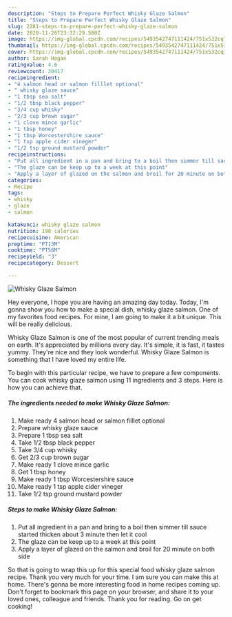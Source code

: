 ```yaml
---
description: "Steps to Prepare Perfect Whisky Glaze Salmon"
title: "Steps to Prepare Perfect Whisky Glaze Salmon"
slug: 2281-steps-to-prepare-perfect-whisky-glaze-salmon
date: 2020-11-26T23:32:29.580Z
image: https://img-global.cpcdn.com/recipes/5493542747111424/751x532cq70/whisky-glaze-salmon-recipe-main-photo.jpg
thumbnail: https://img-global.cpcdn.com/recipes/5493542747111424/751x532cq70/whisky-glaze-salmon-recipe-main-photo.jpg
cover: https://img-global.cpcdn.com/recipes/5493542747111424/751x532cq70/whisky-glaze-salmon-recipe-main-photo.jpg
author: Sarah Hogan
ratingvalue: 4.6
reviewcount: 30417
recipeingredient:
- "4 salmon head or salmon filllet optional"
- " whisky glaze sauce"
- "1 tbsp sea salt"
- "1/2 tbsp black pepper"
- "3/4 cup whisky"
- "2/3 cup brown sugar"
- "1 clove mince garlic"
- "1 tbsp honey"
- "1 tbsp Worcestershire sauce"
- "1 tsp apple cider vineger"
- "1/2 tsp ground mustard powder"
recipeinstructions:
- "Put all ingredient in a pan and bring to a boil then simmer till sauce started thicken about 3 minute then let it cool"
- "The glaze can be keep up to a week at this point"
- "Apply a layer of glazed on the salmon and broil for 20 minute on both side"
categories:
- Recipe
tags:
- whisky
- glaze
- salmon

katakunci: whisky glaze salmon 
nutrition: 198 calories
recipecuisine: American
preptime: "PT13M"
cooktime: "PT56M"
recipeyield: "3"
recipecategory: Dessert

---
```



![Whisky Glaze Salmon](https://img-global.cpcdn.com/recipes/5493542747111424/751x532cq70/whisky-glaze-salmon-recipe-main-photo.jpg)

Hey everyone, I hope you are having an amazing day today. Today, I'm gonna show you how to make a special dish, whisky glaze salmon. One of my favorites food recipes. For mine, I am going to make it a bit unique. This will be really delicious.



Whisky Glaze Salmon is one of the most popular of current trending meals on earth. It's appreciated by millions every day. It's simple, it is fast, it tastes yummy. They're nice and they look wonderful. Whisky Glaze Salmon is something that I have loved my entire life.


To begin with this particular recipe, we have to prepare a few components. You can cook whisky glaze salmon using 11 ingredients and 3 steps. Here is how you can achieve that.

<!--inarticleads1-->

##### The ingredients needed to make Whisky Glaze Salmon:

1. Make ready 4 salmon head or salmon filllet optional
1. Prepare  whisky glaze sauce
1. Prepare 1 tbsp sea salt
1. Take 1/2 tbsp black pepper
1. Take 3/4 cup whisky
1. Get 2/3 cup brown sugar
1. Make ready 1 clove mince garlic
1. Get 1 tbsp honey
1. Make ready 1 tbsp Worcestershire sauce
1. Make ready 1 tsp apple cider vineger
1. Take 1/2 tsp ground mustard powder




<!--inarticleads2-->

##### Steps to make Whisky Glaze Salmon:

1. Put all ingredient in a pan and bring to a boil then simmer till sauce started thicken about 3 minute then let it cool
1. The glaze can be keep up to a week at this point
1. Apply a layer of glazed on the salmon and broil for 20 minute on both side




So that is going to wrap this up for this special food whisky glaze salmon recipe. Thank you very much for your time. I am sure you can make this at home. There's gonna be more interesting food in home recipes coming up. Don't forget to bookmark this page on your browser, and share it to your loved ones, colleague and friends. Thank you for reading. Go on get cooking!
